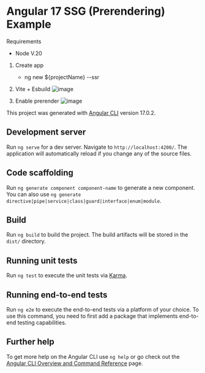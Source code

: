 # Angular 17 SSG (Prerendering) Example

Requirements
 - Node V.20

  1. Create app
     - ng new ${projectName} --ssr
        
1. Vite + Esbuild
   ![image](https://github.com/kcaayush2158/Angular-SSG/assets/28734661/a24dc06e-06f8-4c55-8393-eed5e8470a87)

2. Enable prerender
   ![image](https://github.com/kcaayush2158/Angular-SSG/assets/28734661/9a60254e-17ce-4da6-9727-ba0840b7082a)


This project was generated with [Angular CLI](https://github.com/angular/angular-cli) version 17.0.2.

## Development server

Run `ng serve` for a dev server. Navigate to `http://localhost:4200/`. The application will automatically reload if you change any of the source files.

## Code scaffolding

Run `ng generate component component-name` to generate a new component. You can also use `ng generate directive|pipe|service|class|guard|interface|enum|module`.

## Build

Run `ng build` to build the project. The build artifacts will be stored in the `dist/` directory.

## Running unit tests

Run `ng test` to execute the unit tests via [Karma](https://karma-runner.github.io).

## Running end-to-end tests

Run `ng e2e` to execute the end-to-end tests via a platform of your choice. To use this command, you need to first add a package that implements end-to-end testing capabilities.

## Further help

To get more help on the Angular CLI use `ng help` or go check out the [Angular CLI Overview and Command Reference](https://angular.io/cli) page.
